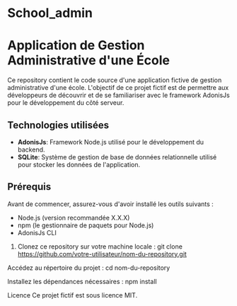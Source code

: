 # School_admin
# Application de Gestion Administrative d'une École

Ce repository contient le code source d'une application fictive de gestion administrative d'une école. L'objectif de ce projet fictif est de permettre aux développeurs de découvrir et de se familiariser avec le framework AdonisJs pour le développement du côté serveur.

## Technologies utilisées

- **AdonisJs**: Framework Node.js utilisé pour le développement du backend.
- **SQLite**: Système de gestion de base de données relationnelle utilisé pour stocker les données de l'application.

## Prérequis

Avant de commencer, assurez-vous d'avoir installé les outils suivants :

- Node.js (version recommandée X.X.X)
- npm (le gestionnaire de paquets pour Node.js)
- AdonisJs CLI

1. Clonez ce repository sur votre machine locale :
    git clone https://github.com/votre-utilisateur/nom-du-repository.git

Accédez au répertoire du projet :
    cd nom-du-repository

Installez les dépendances nécessaires :
    npm install





Licence
Ce projet fictif est sous licence MIT.